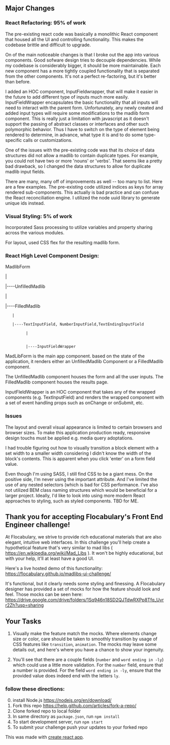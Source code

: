 ## Major Changes

### React Refactoring: 95% of work

The pre-existing react code was basically a monolithic React component that housed all the UI and controlling functionality.  This makes the codebase brittle and difficult to upgrade.

On of the main noticeable changes is that I broke out the app into various components. Good sofware design tries to decouple dependencies.  While my codebase is considerably bigger, it should be more maintainable.  Each new component has a more tightly coupled functionality that is separated from the other components.  It's not a perfect re-factoring, but it's better than before.

I added an HOC component, InputFieldwrapper, that will make it easier in the future to add different type of inputs much more easily.  InputFieldWrapper encapsulates the basic functionality that all inputs will need to interact with the parent form.  Unfortunately, any newly created and added input types will require some modifications to the madlib form component.  This is really just a limitation with javascript as it doesn't support the passing of abstract classes or interfaces and other such polymorphic behavior.  Thus I have to switch on the type of element being rendered to determine, in advance, what type it is and to do some type-specific calls or customizations.

One of the issues with the pre-existing code was that its choice of data structures did not allow a madlib to contain duplicate types.  For example, you could not have two or more 'nouns' or 'verbs'.  That seems like a pretty bad drawback, so I changed the data structures to allow for duplicate madlib input fields.

There are many, many off of improvements as well -- too many to list.  Here are a few examples.  The pre-existing code utilized indices as keys for array rendered sub-components.  This actually is bad practice and can confuse the React reconciliation engine. I utilized the node uuid library to generate unique ids instead.

### Visual Styling: 5% of work

Incorporated Sass processing to utilize variables and property sharing across the various modules.  

For layout, used CSS flex for the resulting madlib form.  

### React High Level Component Design:
  
  MadlibForm
  
  |
  
  |----UnfilledMadlib
  
  |
  
  |----FilledMadlib
  
       |
       
       |----TextInputField, NumberInputField,TextEndingInputField
       
             |
            
             
             |----InputFieldWrapper
             
             
MadLibForm is the main app component.  based on the state of the application, it renders either an UnfilledMadlib Component or a FilledMadlib component.

The UnfilledMadlib component houses the form and all the user inputs.  The FilledMadlib component houses the results page.

InputFIeldWrapper is an HOC component that takes any of the wrapped components (e.g. TextInputField) and renders the wrapped component with a set of event handling props such as onChange or onSubmit, etc.

### Issues

The layout and overall visual appearance is limited to certain browsers and browser sizes.  To make this application production ready, responsive design touchs must be applied e.g. media query adoptations.  

I had trouble figuring out how to visually transition a block element with a set width to a smaller width considering I didn't know the width of the block's contents.  This is apparent when you click 'enter' on a form field value.

Even though I'm using SASS, I still find CSS to be a giant mess.  On the positive side, I'm never using the important attribute.  And I've limited the use of any nested selectors (which is bad for CSS performance.  I've also not utilized BEM class naming structures which would be beneficial for a larger project.  Ideally, I'd like to look into using more modern React approaches to styling, such as styled components.  TBD for ME.

## Thank you for accepting Flocabulary's Front End Engineer challenge!

At Flocabulary, we strive to provide rich educational materials that are also elegant, intuitive
web interfaces. In this challenge you'll help create a hypothetical
feature that's very similar to mad libs ( https://en.wikipedia.org/wiki/Mad_Libs ).
It won't be highly educational, but with your help, it'll at least have a good UI.

Here's a live hosted demo of this functionality: https://flocabulary.github.io/madlibs-ui-challenge/

It's functional, but it clearly needs some styling and finessing. A Flocabulary designer has provided a set of mocks for how the feature should look and feel. Those mocks can be seen here:
https://drive.google.com/drive/folders/1Sq946n18SD2QJTdwRXPp8Tfq_Uvrr2Zh?usp=sharing

## Your Tasks

1. Visually make the feature match the mocks. Where elements change size or color, care should be taken to smoothly transition by usage of CSS features like `transition`, `animation`. The mocks may leave some details out, and here's where you have a chance to show your ingenuity.

2. You'll see that there are a couple fields (`number` and `word ending in -ly`) which could use a little more validation. For the `number` field, ensure that a number is provided. For the field `word ending in -ly`, ensure that the provided value does indeed end with the letters `ly`.

### follow these directions:
0. install Node.js https://nodejs.org/en/download/
1. Fork this repo https://help.github.com/articles/fork-a-repo/
2. Clone forked repo to local folder
3. In same directory as `package.json`, run `npm install`
4. To start development server, run `npm start`
5. To submit your challenge push your updates to your forked repo

This was made with [create react app](https://github.com/facebook/create-react-app).
